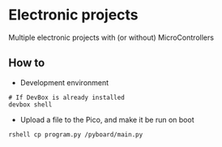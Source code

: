 # Electronic projects

Multiple electronic projects with (or without) MicroControllers

## How to

- Development environment

```shell
# If DevBox is already installed
devbox shell
```

- Upload a file to the Pico, and make it be run on boot

```shell
rshell cp program.py /pyboard/main.py
```

